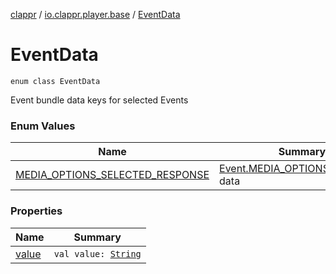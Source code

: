 [clappr](../../index.md) / [io.clappr.player.base](../index.md) / [EventData](.)

# EventData

`enum class EventData`

Event bundle data keys for selected Events

### Enum Values

| Name | Summary |
|---|---|
| [MEDIA_OPTIONS_SELECTED_RESPONSE](-m-e-d-i-a_-o-p-t-i-o-n-s_-s-e-l-e-c-t-e-d_-r-e-s-p-o-n-s-e.md) | [Event.MEDIA_OPTIONS_SELECTED](../-event/-m-e-d-i-a_-o-p-t-i-o-n-s_-s-e-l-e-c-t-e-d.md) data |

### Properties

| Name | Summary |
|---|---|
| [value](value.md) | `val value: `[`String`](https://kotlinlang.org/api/latest/jvm/stdlib/kotlin/-string/index.html) |
